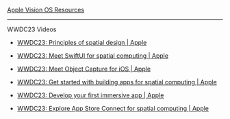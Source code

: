
[Apple Vision OS Resources](https://developer.apple.com/visionos/resources/)

- - - -

WWDC23 Videos

* [WWDC23: Principles of spatial design | Apple](https://youtu.be/Q1aJy1Hwjp8?si=Wgg6Jih_dssoQWRd)

* [WWDC23: Meet SwiftUI for spatial computing | Apple](https://youtu.be/HEE8qjXQYPc?si=vMyGz0R5rF_1t3nb)

* [WWDC23: Meet Object Capture for iOS | Apple](https://youtu.be/zrSlmedQfq0?si=CwN1ujyYT3G-BSiW)

* [WWDC23: Get started with building apps for spatial computing | Apple](https://youtu.be/lVAM8ct5fwY?si=1V_ZrGX3QYeOmFP8)

* [WWDC23: Develop your first immersive app | Apple](https://m.youtube.com/watch?v=9xe2x58mc4M)

* [WWDC23: Explore App Store Connect for spatial computing | Apple](https://youtu.be/g8ix6UenXHU?si=LRi8A_Me_yKahffg)
